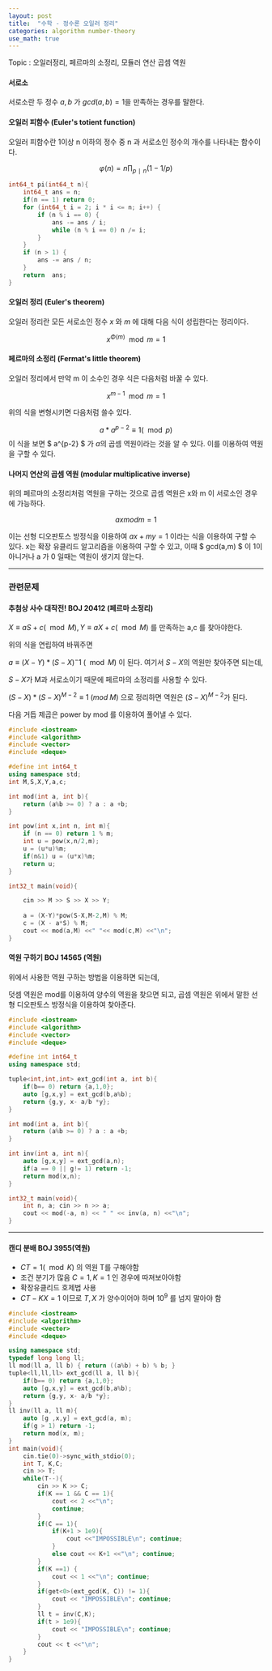 ```yaml
---
layout: post
title:  "수학 - 정수론 오일러 정리"
categories: algorithm number-theory
use_math: true
---
```


Topic : 오일러정리, 페르마의 소정리, 모듈러 연산 곱셈 역원

#### 서로소
서로소란 두 정수 $a,b$ 가 $gcd(a,b)=1$을 만족하는 경우를 말한다.

#### 오일러 피함수 (Euler's totient function)
오일러 피함수란 1이상 n 이하의 정수 중 n 과 서로소인 정수의 개수를 나타내는 함수이다.

$$ φ(n)=n∏_{p∣n}(1−1/p) $$

~~~cpp
int64_t pi(int64_t n){
    int64_t ans = n;
    if(n == 1) return 0;
    for (int64_t i = 2; i * i <= n; i++) {
        if (n % i == 0) {
            ans -= ans / i;
            while (n % i == 0) n /= i;
        }
    }
    if (n > 1) {
        ans -= ans / n;
    }
    return  ans;
}
~~~

#### 오일러 정리 (Euler's theorem)
오일러 정리란 모든 서로소인 정수 $x$ 와 $m$ 에 대해 다음 식이 성립한다는 정리이다.

$$ x^{\Phi(m)} \mod m = 1$$

#### 페르마의 소정리 (Fermat's little theorem)
오일러 정리에서 만약 m 이 소수인 경우 식은 다음처럼 바꿀 수 있다.

$$ x^{m-1} \mod m = 1 $$

위의 식을 변형시키면 다음처럼 쓸수 있다.

$$ a*a^{p-2}\equiv 1(\mod p) $$
이 식을 보면 $ a^{p-2} $ 가 $a$의 곱셈 역원이라는 것을 알 수 있다. 이를 이용하여 역원을 구할 수 있다.

#### 나머지 연산의 곱셈 역원 (modular multiplicative inverse)
위의 페르마의 소정리처럼 역원을 구하는 것으로 곱셈 역원은 x와 m 이 서로소인 경우에 가능하다.

$$ ax mod m = 1 $$

이는 선형 디오판토스 방정식을 이용하여 $ax+my = 1$ 이라는 식을 이용하여 구할 수 있다. 
x는 확장 유클리드 알고리즘을 이용하여 구할 수 있고, 이때 $ gcd(a,m) $ 이 1이 아니거나 a 가 0 일때는 역원이 생기지 않는다.

---
### 관련문제

#### 추첨상 사수 대작전! BOJ 20412 (페르마 소정리)
$X \equiv aS+c (\mod M), Y \equiv aX+c (\mod M)$ 를 만족하는 a,c 를 찾아야한다.

위의 식을 연립하여 바꿔주면

$a \equiv (X-Y)*(S-X)^-1 \;(\mod M)$ 이 된다. 여기서 $S-X$의 역원만 찾아주면 되는데,

$S-X$가 M과 서로소이기 때문에 페르마의 소정리를 사용할 수 있다.

$(S-X)*(S-X)^{M-2} \equiv 1 \;(mod \; M)$ 으로 정리하면 역원은 $(S-X)^{M-2}$가 된다.

다음 거듭 제곱은 power  by mod 를 이용하여 풀어낼 수 있다.

```cpp
#include <iostream>
#include <algorithm>
#include <vector>
#include <deque>

#define int int64_t
using namespace std;
int M,S,X,Y,a,c;

int mod(int a, int b){
    return (a%b >= 0) ? a : a +b;
}

int pow(int x,int n, int m){
    if (n == 0) return 1 % m;
    int u = pow(x,n/2,m);
    u = (u*u)%m;
    if(n&1) u = (u*x)%m;
    return u;
}

int32_t main(void){

    cin >> M >> S >> X >> Y;
    
    a = (X-Y)*pow(S-X,M-2,M) % M;
    c = (X - a*S) % M;
    cout << mod(a,M) <<" "<< mod(c,M) <<"\n";
}
```

#### 역원 구하기 BOJ 14565 (역원)

위에서 사용한 역원 구하는 방법을 이용하면 되는데, 

덧셈 역원은 mod를 이용하여 양수의 역원을 찾으면 되고, 곱셈 역원은 위에서 말한 선형 디오판토스 방정식을 이용하여 찾아준다.

```cpp
#include <iostream>
#include <algorithm>
#include <vector>
#include <deque>

#define int int64_t
using namespace std;

tuple<int,int,int> ext_gcd(int a, int b){
    if(b== 0) return {a,1,0};
    auto [g,x,y] = ext_gcd(b,a%b);
    return {g,y, x- a/b *y};
}

int mod(int a, int b){
    return (a%b >= 0) ? a : a +b;
}

int inv(int a, int n){
    auto [g,x,y] = ext_gcd(a,n);
    if(a == 0 || g!= 1) return -1;
    return mod(x,n);
}

int32_t main(void){
    int n, a; cin >> n >> a;
    cout << mod(-a, n) << " " << inv(a, n) <<"\n";
}
```

---

#### 캔디 분배 BOJ 3955(역원)

- $CT = 1 (\mod K)$ 의 역원 T를 구해야함
- 조건 분기가 많음 $C=1, K=1$ 인 경우에 따져보아야함
- 확장유클리드 호제법 사용
- $CT - KX = 1$ 이므로 $T, X$ 가 양수이어야 하며 $10^9$ 를 넘지 말아야 함

```cpp
#include <iostream>
#include <algorithm>
#include <vector>
#include <deque>

using namespace std;
typedef long long ll;
ll mod(ll a, ll b) { return ((a%b) + b) % b; }
tuple<ll,ll,ll> ext_gcd(ll a, ll b){
    if(b== 0) return {a,1,0};
    auto [g,x,y] = ext_gcd(b,a%b);
    return {g,y, x- a/b *y};
}
ll inv(ll a, ll m){ 
    auto [g ,x,y] = ext_gcd(a, m);
    if(g > 1) return -1;
    return mod(x, m);
}
int main(void){
    cin.tie(0)->sync_with_stdio(0);
    int T, K,C;
    cin >> T;
    while(T--){
        cin >> K >> C;
        if(K == 1 && C == 1){
            cout << 2 <<"\n";
            continue;
        }
        if(C == 1){
            if(K+1 > 1e9){
                cout <<"IMPOSSIBLE\n"; continue;
            }
            else cout << K+1 <<"\n"; continue;
        }
        if(K ==1) {
            cout << 1 <<"\n"; continue;
        }
        if(get<0>(ext_gcd(K, C)) != 1){
            cout << "IMPOSSIBLE\n"; continue;
        }
        ll t = inv(C,K);
        if(t > 1e9){
            cout << "IMPOSSIBLE\n"; continue;
        }
        cout << t <<"\n";
    }
}
```
